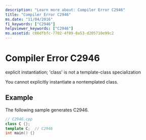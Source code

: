 ```yaml
---
description: "Learn more about: Compiler Error C2946"
title: "Compiler Error C2946"
ms.date: "11/04/2016"
f1_keywords: ["C2946"]
helpviewer_keywords: ["C2946"]
ms.assetid: c86dfbfc-7702-4f09-8a53-d205710e99c2
---
```

# Compiler Error C2946

explicit instantiation; 'class' is not a template-class specialization

You cannot explicitly instantiate a nontemplated class.

## Example

The following sample generates C2946.

```cpp
// C2946.cpp
class C {};
template C;  // C2946
int main() {}
```
